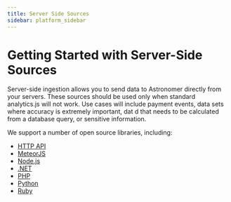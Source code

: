 ```yaml
---
title: Server Side Sources
sidebar: platform_sidebar
---
```


# Getting Started with Server-Side Sources

Server-side ingestion allows you to send data to Astronomer directly from your servers. These sources should be used only when standard analytics.js will not work. Use cases will include payment events, data sets where accuracy is extremely important, dat d that needs to be calculated from a database query, or sensitive information.

We support a number of open source libraries, including:
* [HTTP API](../httpapi.md)
* [MeteorJS](../meteorjs.md)
* [Node.js](../nodejs.md)
* [.NET](../net.md)
* [PHP](../php.md)
* [Python](../python.md)
* [Ruby](../ruby.md)
